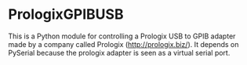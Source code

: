 PrologixGPIBUSB
===============

This is a Python module for controlling a Prologix USB to GPIB adapter made by 
a company called Prologix (http://prologix.biz/).  It depends on PySerial 
because the prologix adapter is seen as a virtual serial port. 

